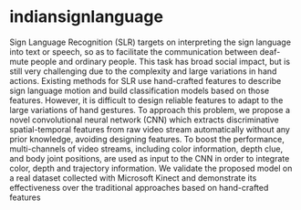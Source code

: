 # indiansignlanguage

Sign Language Recognition (SLR) targets on interpreting the sign language into text or speech, so as to facilitate the communication between deaf-mute people and ordinary people. This task has broad social impact, but is still very challenging due to the complexity and large variations in hand actions. Existing methods for SLR use hand-crafted features to describe sign language motion and build classification models based on those features. However, it is difficult to design reliable features to adapt to the large variations of hand gestures. To approach this problem, we propose a novel  convolutional neural network (CNN) which extracts discriminative spatial-temporal features from raw video stream automatically without any prior knowledge, avoiding designing features. To boost the performance, multi-channels of video streams, including color information, depth clue, and body joint positions, are used as input to the  CNN in order to integrate color, depth and trajectory information. We validate the proposed model on a real dataset collected with Microsoft Kinect and demonstrate its effectiveness over the traditional approaches based on hand-crafted features

